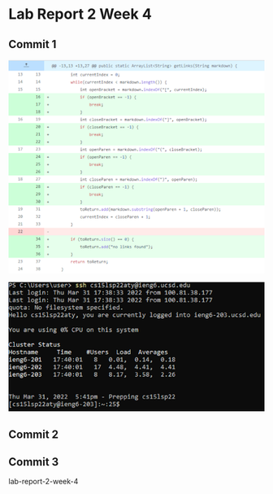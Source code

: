 # Lab Report 2 Week 4 

## Commit 1

![](images/commit1.png)

![](images/unnamed1.png)



## Commit 2





## Commit 3

lab-report-2-week-4
